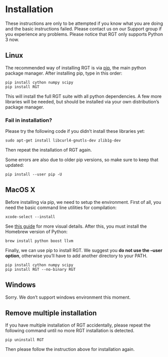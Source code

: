 # Installation

These instructions are only to be attempted if you know what you are doing and the basic instructions failed. Please contact us on our Support group if you experience any problems. Please notice that RGT only supports Python 3 now.

## Linux

The recommended way of installing RGT is via [pip](https://pip.pypa.io/en/stable/), the main python package manager. After installing pip, type in this order:

```shell
pip install cython numpy scipy
pip install RGT
```

This will install the full RGT suite with all python dependencies. A few more libraries will be needed, but should be installed via your own distribution’s package manager.

### Fail in installation?

Please try the following code if you didn’t install these libraries yet:

```shell
sudo apt-get install libcurl4-gnutls-dev zlib1g-dev
```
Then repeat the installation of RGT again.

Some errors are also due to older pip versions, so make sure to keep that updated:
```shell
pip install --user pip -U
```

## MacOS X
Before installing via pip, we need to setup the environment. First of all, you need the basic command line utilities for compilation:
```shell
xcode-select --install
```
See [this guide](https://osxdaily.com/2014/02/12/install-command-line-tools-mac-os-x/) for more visual details. After this, you must install the Homebrew version of Python:
```shell
brew install python boost llvm
```

Finally, we can use pip to install RGT. We suggest you **do not use the –user
option**, otherwise you’ll have to add another directory to your PATH.
```shell
pip install cython numpy scipy
pip install RGT --no-binary RGT
```

## Windows
Sorry. We don’t support windows environment this moment.

## Remove multiple installation
If you have multiple installation of RGT accidentally, please repeat the following command until no more RGT installation is detected.
```shell
pip uninstall RGT
```

Then please follow the instruction above for installation again.
